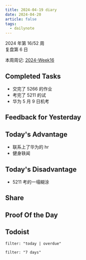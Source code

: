 ```yaml
---
title: 2024-04-19 diary
date: 2024-04-20
article: false
tags:
  - dailynote
---
```

  
2024 年第 16/52 周  
复盘第 6 日

本周周记: [2024-Week16](2024-Week16)

## Completed Tasks
- 交完了 5266 的作业
- 考完了 5211 的试
- 华为 5 月 9 日机考

## Feedback for Yesterday

## Today's Advantage
- 联系上了华为的 hr
- 健身轶闻

## Today's Disadvantage
- 5211 考的一塌糊涂

## Share

## Proof Of the Day

## Todoist
```todoist
filter: "today | overdue"
```
```todoist
filter: "7 days"
```